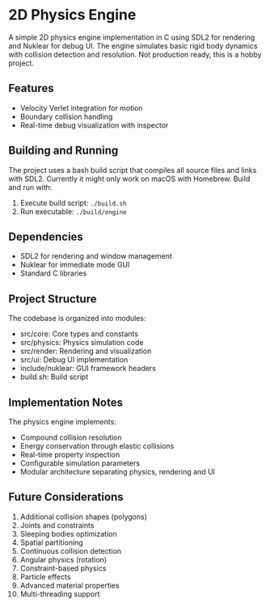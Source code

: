 # 2D Physics Engine

A simple 2D physics engine implementation in C using SDL2 for rendering and Nuklear for debug UI. The engine simulates basic rigid body dynamics with collision detection and resolution. Not production ready, this is a hobby project.

## Features

- Velocity Verlet integration for motion
- Boundary collision handling
- Real-time debug visualization with inspector

## Building and Running

The project uses a bash build script that compiles all source files and links with SDL2. Currently it might only work on macOS with Homebrew. Build and run with:

1. Execute build script: `./build.sh`
2. Run executable: `./build/engine`

## Dependencies

- SDL2 for rendering and window management
- Nuklear for immediate mode GUI
- Standard C libraries

## Project Structure

The codebase is organized into modules:

- src/core: Core types and constants
- src/physics: Physics simulation code
- src/render: Rendering and visualization
- src/ui: Debug UI implementation
- include/nuklear: GUI framework headers
- build.sh: Build script

## Implementation Notes

The physics engine implements:

- Compound collision resolution
- Energy conservation through elastic collisions
- Real-time property inspection
- Configurable simulation parameters
- Modular architecture separating physics, rendering and UI

## Future Considerations

1. Additional collision shapes (polygons)
2. Joints and constraints
3. Sleeping bodies optimization
4. Spatial partitioning
5. Continuous collision detection
6. Angular physics (rotation)
7. Constraint-based physics
8. Particle effects
9. Advanced material properties
10. Multi-threading support
